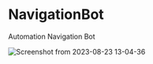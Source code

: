 # NavigationBot

Automation Navigation Bot

![Screenshot from 2023-08-23 13-04-36](https://github.com/Harshitpatro/NavigationBot/assets/78647032/a564e5a8-532f-449f-91fe-765d387d3414)
